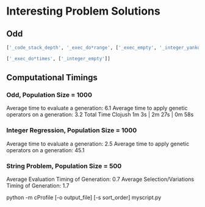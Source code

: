 # Interesting Problem Solutions

## Odd

``` python
['_code_stack_depth', '_exec_do*range', ['_exec_empty', '_integer_yankdup']]

['_exec_do*times', ['_integer_empty']]

```


## Computational Timings

### Odd, Population Size = 1000

Average time to evaluate a generation: 6.1
Average time to apply genetic operators on a generation: 3.2
Total Time Clojush  1m 3s | 2m 27s | 0m 58s

### Integer Regression, Population Size = 1000

Average time to evaluate a generation: 2.5
Average time to apply genetic operators on a generation: 45.1

### String Problem, Population Size = 500

Average Evaluation Timing of Generation: 0.7
Average Selection/Variations Timing of Generation: 1.7

python -m cProfile [-o output_file] [-s sort_order] myscript.py